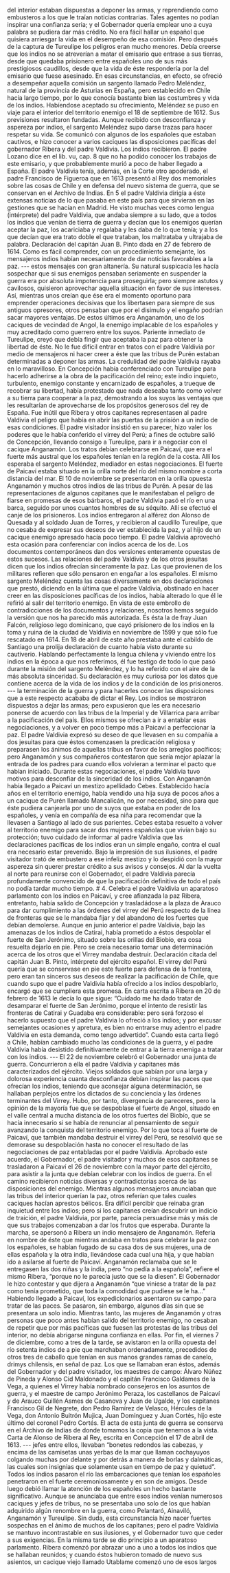 del interior estaban dispuestas a deponer las armas, y reprendiendo como embusteros a los que le traían noticias contrarias. Tales agentes no podían inspirar una confianza seria; y el Gobernador quería emplear uno a cuya palabra se pudiera dar más crédito. No era fácil hallar un español que quisiera arriesgar la vida en el desempeño de esa comisión. Pero después de la captura de Tureulipe los peligros eran mucho menores. Debía creerse que los indios no se atreverían a matar el emisario que entrase a sus tierras, desde que quedaba prisionero entre españoles uno de sus más prestigiosos caudillos, desde que la vida de éste respondería por la del emisario que fuese asesinado. En esas circunstancias, en efecto, se ofreció a desempeñar aquella comisión un sargento llamado Pedro Meléndez, natural de la provincia de Asturias en España, pero establecido en Chile hacía largo tiempo, por lo que conocía bastante bien las costumbres y vida de los indios. Habíendose aceptado su ofrecimiento, Meléndez se puso en viaje para el interior del territorio enemigo el 18 de septiembre de 1612. Sus previsiones resultaron fundadas. Aunque recibido con desconfianza y aspereza por indios, el sargento Meléndez supo darse trazas para hacer respetar su vida. Se comunicó con algunos de los españoles que estaban cautivos, e hizo conocer a varios caciques las disposiciones pacíficas del gobernador Ribera y del padre Valdivia. Los indios recibieron. El padre Lozano dice en el lib. vu, cap. 8 que no ha podido conocer los trabajos de este emisario, y que probablemente murió a poco de haber llegado a España. El padre Valdivia tenía, además, en la Corte otro apoderado, el padre Francisco de Figueroa que en 1613 presentó al Rey dos memoriales sobre las cosas de Chile y en defensa del nuevo sistema de guerra, que se conservan en el Archivo de Indias. En 5 el padre Valdivia dirigía a éste extensas noticias de lo que pasaba en este país para que sirvieran en las gestiones que se hacían en Madrid. He visto muchas veces como lengua (intérprete) del padre Valdivia, que andaba siempre a su lado, que a todos los indios que venían de tierra de guerra y decían que los enemigos querían aceptar la paz, los acariciaba y regalaba y les daba de lo que tenía; y a los que decían que era trato doble el que trataban, los maltrataba y ultrajaba de palabra. Declaración del capitán Juan B. Pinto dada en 27 de febrero de 1614. Como es fácil comprender, con un procedimiento semejante, los mensajeros indios habían necesariamente de dar noticias favorables a la paz. --- estos mensajes con gran altanería. Su natural suspicacia les hacía sospechar que si sus enemigos pensaban seriamente en suspender la guerra era por absoluta impotencia para proseguirla; pero siempre astutos y cavilosos, quisieron aprovechar aquella situación en favor de sus intereses. Así, mientras unos creían que ése era el momento oportuno para emprender operaciones decisivas que los libertasen para siempre de sus antiguos opresores, otros pensaban que por el disimulo y el engaño podrían sacar mayores ventajas. De estos últimos era Anganamón, uno de los caciques de vecindad de Angol, la enemigo implacable de los españoles y muy acreditado como guerrero entre los suyos. Pariente inmediato de Tureulipe, creyó que debía fingir que aceptaba la paz para obtener la libertad de éste. No le fue difícil entrar en tratos con el padre Valdivia por medio de mensajeros ni hacer creer a éste que las tribus de Purén estaban determinadas a deponer las armas. La credulidad del padre Valdivia rayaba en lo maravilloso. En Concepción había conferenciado con Tureulipe para hacerlo adherirse a la obra de la pacificación del reino; este indio inquieto, turbulento, enemigo constante y encarnizado de españoles, a trueque de recobrar su libertad, había protestado que nada deseaba tanto como volver a su tierra para cooperar a la paz, demostrando a los suyos las ventajas que les resultarían de aprovecharse de los propósitos generosos del rey de España. Fue inútil que Ribera y otros capitanes representasen al padre Valdivia el peligro que había en abrir las puertas de la prisión a un indio de esas condiciones. El padre visitador insistió en su parecer, hizo valer los poderes que le había conferido el virrey del Perú; a fines de octubre salió de Concepción, llevando consigo a Tureulipe, para ir a negociar con el cacique Anganamón. Los tratos debían celebrarse en Paicaví, que era el fuerte más austral que los españoles tenían en la región de la costa. Allí los esperaba el sargento Meléndez, mediador en estas negociaciones. El fuerte de Paicaví estaba situado en la orilla norte del río del mismo nombre a corta distancia del mar. El 10 de noviembre se presentaron en la orilla opuesta Anganamón y muchos otros indios de las tribus de Purén. A pesar de las representaciones de algunos capitanes que le manifestaban el peligro de fiarse en promesas de esos bárbaros, el padre Valdivia pasó el río en una barca, seguido por unos cuantos hombres de su séquito. Allí se efectuó el canje de los prisioneros. Los indios entregaron al alférez don Alonso de Quesada y al soldado Juan de Torres, y recibieron al caudillo Tureulipe, que no cesaba de expresar sus deseos de ver establecida la paz, y al hijo de un cacique enemigo apresado hacía poco tiempo. El padre Valdivia aprovechó esta ocasión para conferenciar con indios acerca de los de. Los documentos contemporáneos dan dos versiones enteramente opuestas de estos sucesos. Las relaciones del padre Valdivia y de los otros jesuitas dicen que los indios ofrecían sinceramente la paz. Las que provienen de los militares refieren que sólo pensaron en engañar a los españoles. El mismo sargento Meléndez cuenta las cosas diversamente en dos declaraciones que prestó, diciendo en la última que el padre Valdivia, obstinado en hacer creer en las disposiciones pacíficas de los indios, había alterado lo que él le refirió al salir del territorio enemigo. En vista de este embrollo de contradicciones de los documentos y relaciones, nosotros hemos seguido la versión que nos ha parecido más autorizada. Es ésta la de fray Juan Falcón, religioso lego dominicano, que cayó prisionero de los indios en la toma y ruina de la ciudad de Valdivia en noviembre de 1599 y que sólo fue rescatado en 1614. En 18 de abril de este año prestaba ante el cabildo de Santiago una prolija declaración de cuanto había visto durante su cautiverio. Hablando perfectamente la lengua chilena y viviendo entre los indios en la época a que nos referimos, él fue testigo de todo lo que pasó durante la misión del sargento Meléndez, y lo ha referido con el aire de la más absoluta sinceridad. Su declaración es muy curiosa por los datos que contiene acerca de la vida de los indios y de la condición de los prisioneros. --- la terminación de la guerra y para hacerles conocer las disposiciones que a este respecto acababa de dictar el Rey. Los indios se mostraron dispuestos a dejar las armas; pero expusieron que les era necesario ponerse de acuerdo con las tribus de la Imperial y de Villarrica para arribar a la pacificación del país. Ellos mismos se ofrecían a ir a entablar esas negociaciones, y a volver en poco tiempo más a Paicaví a perfeccionar la paz. El padre Valdivia expresó su deseo de que llevasen en su compañía a dos jesuitas para que éstos comenzasen la predicación religiosa y preparasen los ánimos de aquellas tribus en favor de los arreglos pacíficos; pero Anganamón y sus compañeros contestaron que sería mejor aplazar la entrada de los padres para cuando ellos volvieran a terminar el pacto que habían iniciado. Durante estas negociaciones, el padre Valdivia tuvo motivos para desconfiar de la sinceridad de los indios. Con Anganamón había llegado a Paicaví un mestizo apellidado Cebes. Establecido hacía años en el territorio enemigo, había vendido una hija suya de pocos años a un cacique de Purén llamado Mancalicán, no por necesidad, sino para que éste pudiera canjearla por uno de suyos que estaba en poder de los españoles, y venía en compañía de esa niña para recomendar que la llevasen a Santiago al lado de sus parientes. Cebes estaba resuelto a volver al territorio enemigo para sacar dos mujeres españolas que vivían bajo su protección; tuvo cuidado de informar al padre Valdivia que las declaraciones pacíficas de los indios eran un simple engaño, contra el cual era necesario estar prevenido. Bajo la impresión de sus ilusiones, el padre visitador trató de embustero a ese infeliz mestizo y lo despidió con la mayor aspereza sin querer prestar crédito a sus avisos y consejos. Al dar la vuelta al norte para reunirse con el Gobernador, el padre Valdivia parecía profundamente convencido de que la pacificación definitiva de todo el país no podía tardar mucho tiempo. # 4. Celebra el padre Valdivia un aparatoso parlamento con los indios en Paicaví, y cree afianzada la paz Ribera, entretanto, había salido de Concepción y trasladádose a la plaza de Arauco para dar cumplimiento a las órdenes del virrey del Perú respecto de la línea de fronteras que se le mandaba fijar y del abandono de los fuertes que debían demolerse. Aunque en junio anterior el padre Valdivia, bajo las amenazas de los indios de Catirai, había prometido a éstos despoblar el fuerte de San Jerónimo, situado sobre las orillas del Biobío, era cosa resuelta dejarlo en pie. Pero se creía necesario tomar una determinación acerca de los otros que el Virrey mandaba destruir. Declaración citada del capitán Juan B. Pinto, intérprete del ejército español. El virrey del Perú quería que se conservase en pie este fuerte para defensa de la frontera, pero eran tan sinceros sus deseos de realizar la pacificación de Chile, que cuando supo que el padre Valdivia había ofrecido a los indios despoblarlo, encargó que se cumpliera esta promesa. En carta escrita a Ribera en 20 de febrero de 1613 le decía lo que sigue: “Cuidado me ha dado tratar de desamparar el fuerte de San Jerónimo, porque el intento de resistir las fronteras de Catirai y Guadaba era considerable: pero será forzoso el hacerlo supuesto que el padre Valdivia lo ofreció a los indios; y por excusar semejantes ocasiones y apretura, es bien no entrarse muy adentro el padre Valdivia en esta demanda, como tengo advertido”. Cuando esta carta llegó a Chile, habían cambiado mucho las condiciones de la guerra, y el padre Valdivia había desistido definitivamente de entrar a la tierra enemiga a tratar con los indios. --- El 22 de noviembre celebró el Gobernador una junta de guerra. Concurrieron a ella el padre Valdivia y capitanes más caracterizados del ejército. Viejos soldados que sabían por una larga y dolorosa experiencia cuanta desconfianza debían inspirar las paces que ofrecían los indios, teniendo que aconsejar alguna determinación, se hallaban perplejos entre los dictados de su conciencia y las órdenes terminantes del Virrey. Hubo, por tanto, divergencia de pareceres, pero la opinión de la mayoría fue que se despoblase el fuerte de Angol, situado en el valle central a mucha distancia de los otros fuertes del Biobío, que se hacía innecesario si se había de renunciar al pensamiento de seguir avanzando la conquista del territorio enemigo. Por lo que toca al fuerte de Paicaví, que también mandaba destruir el virrey del Perú, se resolvió que se demorase su despoblación hasta no conocer el resultado de las negociaciones de paz entabladas por el padre Valdivia. Aprobado este acuerdo, el Gobernador, el padre visitador y muchos de esos capitanes se trasladaron a Paicaví el 26 de noviembre con la mayor parte del ejército, para asistir a la junta que debían celebrar con los indios de guerra. En el camino recibieron noticias diversas y contradictorias acerca de las disposiciones del enemigo. Mientras algunos mensajeros anunciaban que las tribus del interior querían la paz, otros referían que tales cuales caciques hacían aprestos bélicos. Era difícil percibir que reinaba gran inquietud entre los indios; pero si los capitanes creían descubrir un indicio de traición, el padre Valdivia, por parte, parecía persuadirse más y más de que sus trabajos comenzaban a dar los frutos que esperaba. Durante la marcha, se apersonó a Ribera un indio mensajero de Anganamón. Refería en nombre de éste que mientras andaba en tratos para celebrar la paz con los españoles, se habían fugado de su casa dos de sus mujeres, una de ellas española y la otra india, llevándose cada cual una hija, y que habían ido a asilarse al fuerte de Paicaví. Anganamón reclamaba que se le entregasen las dos niñas y la india, pero “no pedía a la española”, refiere el mismo Ribera, “porque no le parecía justo que se la diesen”. El Gobernador le hizo contestar y que dijera a Anganamón “que viniese a tratar de la paz como tenía prometido, que toda la comodidad que pudiese se le ha...” Habiendo llegado a Paicaví, los expedicionarios asentaron su campo para tratar de las paces. Se pasaron, sin embargo, algunos días sin que se presentara un solo indio. Mientras tanto, las mujeres de Anganamón y otras personas que poco antes habían salido del territorio enemigo, no cesaban de repetir que por más pacíficas que fuesen las protestas de las tribus del interior, no debía abrigarse ninguna confianza en ellas. Por fin, el viernes 7 de diciembre, como a tres de la tarde, se avistaron en la orilla opuesta del río setenta indios de a pie que marchaban ordenadamente, precedidos de otros tres de caballo que tenían en sus manos grandes ramas de canelo, drimys chilensis, en señal de paz. Los que se llamaban eran éstos, además del Gobernador y del padre visitador, los maestres de campo: Álvaro Núñez de Pineda y Alonso Cid Maldonado y el capitán Francisco Galdames de la Vega, a quienes el Virrey había nombrado consejeros en los asuntos de guerra, y el maestre de campo Jerónimo Peraza, los castellanos de Paicaví y de Arauco Guillén Asmes de Casanova y Juan de Ugalde, y los capitanes Francisco Gil de Negrete, don Pedro Ramírez de Velasco, Hércules de la Vega, don Antonio Buitrón Mujica, Juan Domínguez y Juan Cortés, hijo este último del coronel Pedro Cortés. El acta de esta junta de guerra se conserva en el Archivo de Indias de donde tomamos la copia que tenemos a la vista. Carta de Alonso de Ribera al Rey, escrita en Concepción el 17 de abril de 1613. --- jefes entre ellos, llevaban “bonetes redondos las cabezas, y encima de las camisetas unas yerbas de la mar que llaman cochayuyos colgando muchas por delante y por detrás a manera de borlas y dalmáticas, las cuales son insignias que solamente usan en tiempo de paz y quietud”. Todos los indios pasaron el río las embarcaciones que tenían los españoles penetraron en el fuerte ceremoniosamente y en son de amigos. Desde luego debió llamar la atención de los españoles un hecho bastante significativo. Aunque se anunciaba que entre esos indios venían numerosos caciques y jefes de tribus, no se presentaba uno solo de los que habían adquirido algún renombre en la guerra, como Pelantaró, Ainaviló, Anganamón y Tureulipe. Sin duda, esta circunstancia hizo nacer fuertes sospechas en el ánimo de muchos de los capitanes; pero el padre Valdivia se mantuvo incontrastable en sus ilusiones, y el Gobernador tuvo que ceder a sus exigencias. En la misma tarde se dio principio a un aparatoso parlamento. Ribera comenzó por abrazar uno a uno a todos los indios que se hallaban reunidos; y cuando éstos hubieron tomado de nuevo sus asientos, un cacique viejo llamado Utablame comenzó uno de esos largos